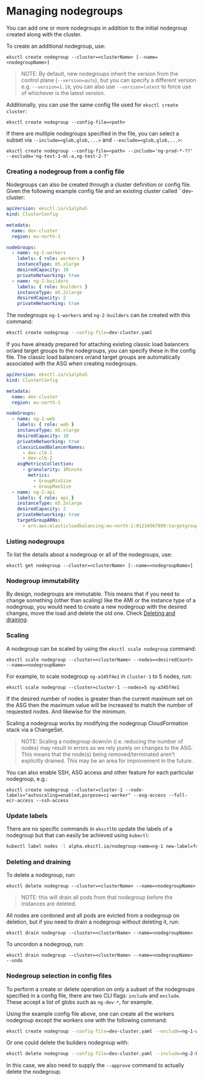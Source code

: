# Managing nodegroups

You can add one or more nodegroups in addition to the initial nodegroup created along with the cluster.

To create an additional nodegroup, use:

```
eksctl create nodegroup --cluster=<clusterName> [--name=<nodegroupName>]
```

> NOTE: By default, new nodegroups inherit the version from the control plane (`--version=auto`), but you can specify a different
> version e.g. `--version=1.10`, you can also use `--version=latest` to force use of whichever is the latest version.

Additionally, you can use the same config file used for `eksctl create cluster`:

```
eksctl create nodegroup --config-file=<path>
```

If there are multiple nodegroups specified in the file, you can select
a subset via `--include=<glob,glob,...>` and `--exclude=<glob,glob,...>`:

```
eksctl create nodegroup --config-file=<path> --include='ng-prod-*-??' --exclude='ng-test-1-ml-a,ng-test-2-?'
```

### Creating a nodegroup from a config file

Nodegroups can also be created through a cluster definition or config file. Given the following example config file
and an existing cluster called ``dev-cluster:

```yaml
apiVersion: eksctl.io/v1alpha5
kind: ClusterConfig

metadata:
  name: dev-cluster
  region: eu-north-1

nodeGroups:
  - name: ng-1-workers
    labels: { role: workers }
    instanceType: m5.xlarge
    desiredCapacity: 10
    privateNetworking: true
  - name: ng-2-builders
    labels: { role: builders }
    instanceType: m5.2xlarge
    desiredCapacity: 2
    privateNetworking: true
```

The nodegroups `ng-1-workers` and `ng-2-builders` can be created with this command:

```bash
eksctl create nodegroup --config-file=dev-cluster.yaml
```

If you have already prepared for attaching existing classic load balancers or/and target groups to the nodegroups,
you can specify these in the config file. The classic load balancers or/and target groups are automatically associated with the ASG when creating nodegroups.

```yaml
apiVersion: eksctl.io/v1alpha5
kind: ClusterConfig

metadata:
  name: dev-cluster
  region: eu-north-1

nodeGroups:
  - name: ng-1-web
    labels: { role: web }
    instanceType: m5.xlarge
    desiredCapacity: 10
    privateNetworking: true
    classicLoadBalancerNames:
      - dev-clb-1
      - dev-clb-2
    asgMetricsCollection:
      - granularity: 1Minute
        metrics:
          - GroupMinSize
          - GroupMaxSize
  - name: ng-2-api
    labels: { role: api }
    instanceType: m5.2xlarge
    desiredCapacity: 2
    privateNetworking: true
    targetGroupARNs:
      - arn:aws:elasticloadbalancing:eu-north-1:01234567890:targetgroup/dev-target-group-1/abcdef0123456789
```

### Listing nodegroups

To list the details about a nodegroup or all of the nodegroups, use:

```
eksctl get nodegroup --cluster=<clusterName> [--name=<nodegroupName>]
```

### Nodegroup immutability

By design, nodegroups are immutable. This means that if you need to change something (other than scaling) like the
AMI or the instance type of a nodegroup, you would need to create a new nodegroup with the desired changes, move the
load and delete the old one. Check [Deleting and draining](#deleting-and-draining).

### Scaling

A nodegroup can be scaled by using the `eksctl scale nodegroup` command:

```
eksctl scale nodegroup --cluster=<clusterName> --nodes=<desiredCount> --name=<nodegroupName>
```

For example, to scale nodegroup `ng-a345f4e1` in `cluster-1` to 5 nodes, run:

```
eksctl scale nodegroup --cluster=cluster-1 --nodes=5 ng-a345f4e1
```

If the desired number of nodes is greater than the current maximum set on the ASG then the maximum value will be increased to match the number of requested nodes. And likewise for the minimum.

Scaling a nodegroup works by modifying the nodegroup CloudFormation stack via a ChangeSet.

> NOTE: Scaling a nodegroup down/in (i.e. reducing the number of nodes) may result in errors as we rely purely on changes to the ASG. This means that the node(s) being removed/terminated aren't explicitly drained. This may be an area for improvement in the future.

You can also enable SSH, ASG access and other feature for each particular nodegroup, e.g.:

```
eksctl create nodegroup --cluster=cluster-1 --node-labels="autoscaling=enabled,purpose=ci-worker" --asg-access --full-ecr-access --ssh-access
```

### Update labels

There are no specific commands in `eksctl`to update the labels of a nodegroup but that can easily be achieved using
`kubectl`:

```bash
kubectl label nodes -l alpha.eksctl.io/nodegroup-name=ng-1 new-label=foo
```

### Deleting and draining

To delete a nodegroup, run:

```
eksctl delete nodegroup --cluster=<clusterName> --name=<nodegroupName>
```

> NOTE: this will drain all pods from that nodegroup before the instances are deleted.

All nodes are cordoned and all pods are evicted from a nodegroup on deletion,
but if you need to drain a nodegroup without deleting it, run:

```
eksctl drain nodegroup --cluster=<clusterName> --name=<nodegroupName>
```

To uncordon a nodegroup, run:

```
eksctl drain nodegroup --cluster=<clusterName> --name=<nodegroupName> --undo
```

### Nodegroup selection in config files

To perform a create or delete operation on only a subset of the nodegroups specified in a config file, there are two
CLI flags: `include` and `exclude`. These accept a list of globs such as `ng-dev-*`, for example.

Using the example config file above, one can create all the workers nodegroup except the workers one with the following
command:

```bash
eksctl create nodegroup --config-file=dev-cluster.yaml --exclude=ng-1-workers
```

Or one could delete the builders nodegroup with:

```bash
eksctl delete nodegroup --config-file=dev-cluster.yaml --include=ng-2-builders --approve
```

In this case, we also need to supply the `--approve` command to actually delete the nodegroup.
